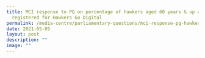 ```yaml
---
title: MCI response to PQ on percentage of hawkers aged 60 years & up who
  registered for Hawkers Go Digital
permalink: /media-centre/parliamentary-questions/mci-response-pq-hawkers-60-up-registered-hawkers-go-digital/
date: 2021-05-05
layout: post
description: ""
image: ""
---
```


